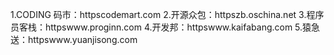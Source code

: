 1.CODING 码市：httpscodemart.com
2.开源众包：httpszb.oschina.net
3.程序员客栈：httpswww.proginn.com
4.开发邦：httpswww.kaifabang.com
5.猿急送：httpswww.yuanjisong.com